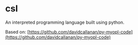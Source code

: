 # csl

An interpreted programming language built using python.

Based on: [https://github.com/davidcallanan/py-myopl-code](https://github.com/davidcallanan/py-myopl-code)
